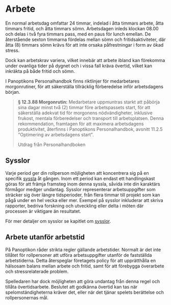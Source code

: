 # Arbete

En normal arbetsdag omfattar 24 timmar, indelad i åtta timmars arbete, åtta timmars fritid, och åtta timmars sömn. Arbetsdagen inleds klockan 08.00 och delas i två fyra timmars pass, med en paus för lunch emellan. De återstående sexton timmarna fördelas mellan sömn och fritidsaktiviteter, där åtta (8) timmars sömn krävs för att inte orsaka påfrestningar i form av ökad stress.

Dock kan arbetskrav variera, vilket innebär att arbete ibland kan förekomma under ovanliga tider på dygnet och i vissa fall kräva övertid, vilket kan inkräkta på både fritid och sömn.

I Panoptikons Personalhandbok finns riktlinjer för medarbetares morgonrutiner, för att säkerställa tillräcklig förberedelse inför arbetsdagens början.

> **§ 12.3.88 Morgonrutin:** Medarbetare uppmuntras starkt att påbörja sina dagar minst två (2) timmar före arbetspassets start, för att säkerställa adekvat tid för morgonens nödvändigheter, inklusive frukost, mentala förberedelser och transport till arbetsplatsen. Denna rekommendation, framtagen för att maximera arbetsdagens produktivitet, återfinns i Panoptikons Personalhandbok, avsnitt 11.2.5 "Optimering av arbetsdagens start".
> 
> Utdrag från Personalhandboken

## Sysslor

Varje period ger din rollperson möjligheten att koncentrera sig på en specifik [syssla](/work-tasks.md) åt gången. Inom ett period kan endast ett handlingskast göras för att främja framsteg inom denna syssla, såvida inte din karaktärs förmågor medger undantag. Sysslor representerar arbetsuppgifter som sträcker sig över längre tidsperioder, från flera timmar till projekt som kan pågå under en hel vecka eller mer. Exempel på sysslor inkluderar att skriva rapporter, bedriva forskning och utveckling eller delta i möten där processen är viktigare än resultatet.

För mer detaljer om sysslor se kapitlet om [sysslor](/work-tasks.md).

## Arbete utanför arbetstid

På Panoptikon råder strikta regler gällande arbetstider. Normalt är det inte tillåtet för rollpersoner att utföra arbetsuppgifter utanför de fastställda arbetstiderna. Detta återspeglar företagets policy för att upprätthålla en hälsosam balans mellan arbete och fritid, samt för att förebygga överarbete och stressrelaterade problem.

Spelledaren har dock möjligheten att göra undantag från denna regel och tillåta övertidsarbete. Beslutet att godkänna övertid kan tas när spelomständigheterna kräver det, eller när det tjänar spelets berättelse och rollpersonernas mål.

